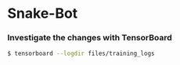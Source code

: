 # Snake-Bot

### Investigate the changes with TensorBoard

```bash
$ tensorboard --logdir files/training_logs
```
